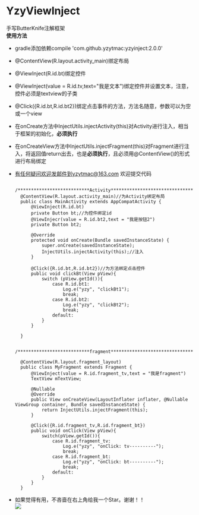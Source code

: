# YzyViewInject
手写ButterKnife注解框架  
**使用方法**  

- gradle添加依赖compile 'com.github.yzytmac:yzyinject:2.0.0'    
- @ContentView(R.layout.activity_main)绑定布局  
- @ViewInject(R.id.bt)绑定控件 
- @ViewInject(value = R.id.tv,text="我是文本")绑定控件并设置文本，注意，控件必须是textview的子类
- @Click({R.id.bt,R.id.bt2})绑定点击事件的方法，方法名随意，参数可以为空或一个view 
- 在onCreate方法中InjectUtils.injectActivity(this)对Activity进行注入，相当于框架的初始化，**必须执行**
- 在onCreateView方法中InjectUtils.injectFragment(this)对Fragment进行注入，将返回值return出去，也是**必须执行**，且必须用@ContentView()的形式进行布局绑定  
- 有任何疑问欢迎发邮件到yzytmac@163.com 欢迎提交代码  


	    /***************************Activity*********************************/
	    @ContentView(R.layout.activity_main)//为Activity绑定布局
		public class MainActivity extends AppCompatActivity {
    		@ViewInject(R.id.bt)
    		private Button bt;//为控件绑定id
    		@ViewInjecr(value = R.id.bt2,text = "我是按钮2")
    		private Button bt2;

    		@Override
    		protected void onCreate(Bundle savedInstanceState) {
        		super.onCreate(savedInstanceState);
        		InjectUtils.injectActivity(this);//注入
    		}

		    @Click({R.id.bt,R.id.bt2})//为方法绑定点击控件
		    public void clickBt(View pView){
		        switch (pView.getId()){
		            case R.id.bt1:
		                Log.e("yzy", "clickBt1");
		                break;
		            case R.id.bt2:
		                Log.e("yzy", "clickBt2");
		                break;
		            default:
		        }
		    }
		
		}
		
		/***************************fragment*********************************/
		
		@ContentView(R.layout.fragment_layout)
        public class MyFragment extends Fragment {
            @ViewInject(value = R.id.fragment_tv,text = "我是fragment")
            TextView mTextView;
        
            @Nullable
            @Override
            public View onCreateView(LayoutInflater inflater, @Nullable ViewGroup container, Bundle savedInstanceState) {
                return InjectUtils.injectFragment(this);
            }
        
            @Click({R.id.fragment_tv,R.id.fragment_bt})
            public void onClick(View pView){
                switch(pView.getId()){
                    case R.id.fragment_tv:
                        Log.e("yzy", "onClick: tv----------");
                        break;
                    case R.id.fragment_bt:
                        Log.e("yzy", "onClick: bt----------");
                        break;
                    default:
                }
            }
        }
	
- 如果觉得有用，不吝啬在右上角给我一个Star。谢谢！！  
![](https://raw.githubusercontent.com/yzytmac/yzytmac.github.io/master/images/star.png)  
	
